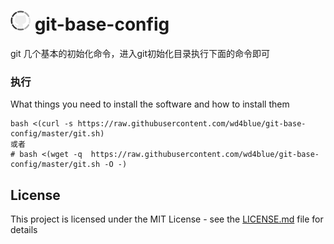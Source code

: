 # <img src="./git.png" width="32"> git-base-config


git 几个基本的初始化命令，进入git初始化目录执行下面的命令即可


### 执行

What things you need to install the software and how to install them

```
bash <(curl -s https://raw.githubusercontent.com/wd4blue/git-base-config/master/git.sh)
或者
# bash <(wget -q  https://raw.githubusercontent.com/wd4blue/git-base-config/master/git.sh -O -)

```

## License

This project is licensed under the MIT License - see the [LICENSE.md](LICENSE.md) file for details


